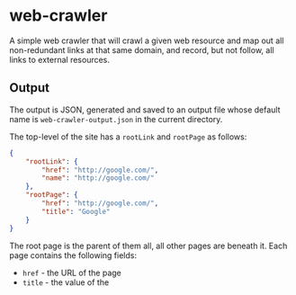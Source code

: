 # web-crawler
A simple web crawler that will crawl a given web resource and map out all non-redundant links at that same domain, and record, but not follow, all links to external resources.

## Output
The output is JSON, generated and saved to an output file whose default name is `web-crawler-output.json` in the current directory.

The top-level of the site has a `rootLink` and `rootPage` as follows:
```json
{
    "rootLink": {
        "href": "http://google.com/",
        "name": "http://google.com/"
    },
    "rootPage": {
        "href": "http://google.com/",
        "title": "Google"
    }
}
```

The root page is the parent of them all, all other pages are beneath it. Each page contains the following fields:
* `href` - the URL of the page
* `title` - the value of the <title> tag in the <head> if present or the same as `href`
* `links` - a list of all links on the page
* `targets` - a list of all pages in the same domain that have not already been cataloged elsewhere in the structure
* `sources` (not in JSON, but tracked in memory) - a list of all source pages in the same domain that refer to the page

Here is a page example:
```json
{
    "href": "https://google.com/search/howsearchworks/?fg=1",
    "title": "Google Search - Discover How Google Search Works",
    "links": [
        {
            "href": "http://google.com/search/howsearchworks/",
            "name": null
        },
        {
            "href": "http://google.com/search/howsearchworks/",
            "name": "Search"
        },
        {
            "href": "http://google.com/search/howsearchworks/",
            "name": "How Search works"
        },
        {
            "href": "http://google.com/search/howsearchworks/",
            "name": "Overview"
        },
        {
            "href": "http://google.com/search/howsearchworks/crawling-indexing/",
            "name": "Organizing information"
        },
        {
            "href": "http://google.com/search/howsearchworks/algorithms/",
            "name": "Search algorithms"
        },
        {
            "href": "http://google.com/search/howsearchworks/responses/",
            "name": "Useful responses"
        },
        {
            "href": "http://google.com/search/howsearchworks/mission/",
            "name": "Our mission"
        },
        {
            "href": "http://google.com/search/howsearchworks/mission/",
            "name": "Overview"
        },
        {
            "href": "http://google.com/search/howsearchworks/mission/users/",
            "name": "Rigorous testing"
        },
        {
            "href": "http://google.com/search/howsearchworks/mission/creators/",
            "name": "Help creators"
        },
        {
            "href": "http://google.com/search/howsearchworks/mission/open-web/",
            "name": "Maximize access"
        },
        {
            "href": "http://google.com/search/howsearchworks/",
            "name": "How Search works"
        },
        {
            "href": "http://google.com/search/howsearchworks/",
            "name": "Overview"
        },
        {
            "href": "http://google.com/search/howsearchworks/crawling-indexing/",
            "name": "Organizing information"
        },
        {
            "href": "http://google.com/search/howsearchworks/algorithms/",
            "name": "Search algorithms"
        },
        {
            "href": "http://google.com/search/howsearchworks/responses/",
            "name": "Useful responses"
        },
        {
            "href": "http://google.com/search/howsearchworks/mission/",
            "name": "Our mission"
        },
        {
            "href": "http://google.com/search/howsearchworks/mission/",
            "name": "Overview"
        },
        {
            "href": "http://google.com/search/howsearchworks/mission/users/",
            "name": "Rigorous testing"
        },
        {
            "href": "http://google.com/search/howsearchworks/mission/creators/",
            "name": "Help creators"
        },
        {
            "href": "http://google.com/search/howsearchworks/mission/open-web/",
            "name": "Maximize access"
        },
        {
            "href": "http://google.com/search/howsearchworks/crawling-indexing/",
            "name": "Learn more about crawling and indexing"
        },
        {
            "href": "http://google.com/search/howsearchworks/algorithms/",
            "name": "Learn more about Search algorithms"
        },
        {
            "href": "http://google.com/search/howsearchworks/responses/",
            "name": "Learn more about useful responses"
        },
        {
            "href": "https://howwemakemoney.withgoogle.com/",
            "name": "Learn more about how we make money with advertising"
        },
        {
            "href": "http://google.com/search/howsearchworks/mission/users/",
            "name": "Learn more about our rigorous testing"
        },
        {
            "href": "https://www.google.com/",
            "name": null
        },
        {
            "href": "https://www.google.com/policies/privacy/",
            "name": "Privacy"
        },
        {
            "href": "https://www.google.com/policies/terms/",
            "name": "Terms"
        },
        {
            "href": "https://www.google.com/about/",
            "name": "About Google"
        },
        {
            "href": "https://www.google.com/about/products/",
            "name": "Google Products"
        },
        {
            "href": "https://support.google.com/",
            "name": "Help"
        }
    ],
    "targets": []
}
```

## Required tools:
* JDK 11+

## How to build:
`./gradlew jar`

## How to run:
`./gradlew run --args="<website_url> [<output-json-file>]"`

## How to test:
`./gradlew test`

## Future considerations

Given more time, the following enhancements can be made to this application:
* Wrap the program in a web service.
* Create a client Web application to interact with the web service. This would display "names" that are actually images as images rather than text. 
* Create a mobile app to use the web service.
* Put the web service in a Docker container, pusblish it to ECR and deploy it to ECS or EKS.
* Enhance the configurability of the web scraper to map other types of links beyond just anchor links.
